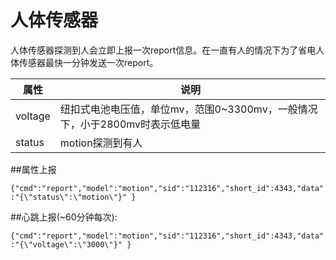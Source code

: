 # 人体传感器

人体传感器探测到人会立即上报一次report信息。在一直有人的情况下为了省电人体传感器最快一分钟发送一次report。 

| 属性 | 说明 |
| -- | -- |
| voltage | 纽扣式电池电压值，单位mv，范围0~3300mv，一般情况下，小于2800mv时表示低电量 |
| status | motion探测到有人 |

##属性上报

```{"cmd":"report","model":"motion","sid":"112316","short_id":4343,"data":"{\"status\":\"motion\"}" }```

##心跳上报(~60分钟每次):

```{"cmd":"report","model":"motion","sid":"112316","short_id":4343,"data":"{\"voltage\":\"3000\"}" }```





